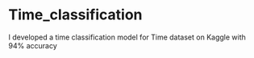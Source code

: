 # Time_classification
I developed a time classification model for Time dataset on Kaggle with 94% accuracy
